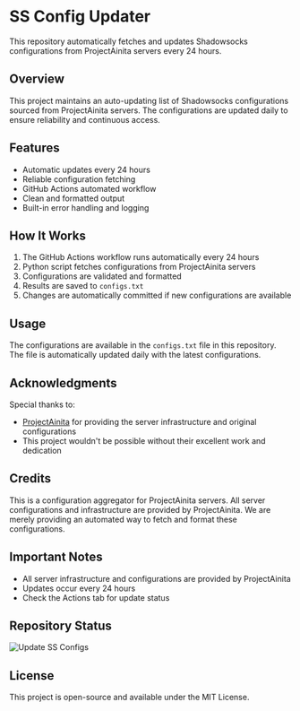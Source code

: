 # SS Config Updater

This repository automatically fetches and updates Shadowsocks configurations from ProjectAinita servers every 24 hours.

## Overview

This project maintains an auto-updating list of Shadowsocks configurations sourced from ProjectAinita servers. The configurations are updated daily to ensure reliability and continuous access.

## Features

- Automatic updates every 24 hours
- Reliable configuration fetching
- GitHub Actions automated workflow
- Clean and formatted output
- Built-in error handling and logging

## How It Works

1. The GitHub Actions workflow runs automatically every 24 hours
2. Python script fetches configurations from ProjectAinita servers
3. Configurations are validated and formatted
4. Results are saved to `configs.txt`
5. Changes are automatically committed if new configurations are available

## Usage

The configurations are available in the `configs.txt` file in this repository. The file is automatically updated daily with the latest configurations.

## Acknowledgments

Special thanks to:
- [ProjectAinita](https://ainita.net/vpn) for providing the server infrastructure and original configurations
- This project wouldn't be possible without their excellent work and dedication

## Credits

This is a configuration aggregator for ProjectAinita servers. All server configurations and infrastructure are provided by ProjectAinita. We are merely providing an automated way to fetch and format these configurations.

## Important Notes

- All server infrastructure and configurations are provided by ProjectAinita
- Updates occur every 24 hours
- Check the Actions tab for update status

## Repository Status
![Update SS Configs](https://github.com/4n0nymou3/ss-config-updater/workflows/Update%20SS%20Configs/badge.svg)

## License

This project is open-source and available under the MIT License.